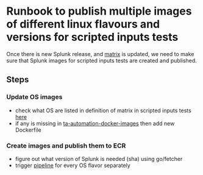 # Runbook to publish multiple images of different linux flavours and versions for scripted inputs tests

Once there is new Splunk release, and [matrix](https://github.com/splunk/addonfactory-test-matrix-action) is updated, we need to make sure that Splunk images for scripted inputs tests are created and published.
## Steps

### Update OS images
- check what OS are listed in definition of matrix in scripted inputs tests [here](https://github.com/splunk/addonfactory-workflow-addon-release/blob/v4.16/.github/workflows/reusable-build-test-release.yml#L1966)
- if any is missing in [ta-automation-docker-images](https://cd.splunkdev.com/taautomation/ta-automation-docker-images/-/tree/main/dockerfiles) then add new Dockerfile

### Create images and publish them to ECR
- figure out what version of Splunk is needed (sha) using go/fetcher
- trigger [pipeline](https://cd.splunkdev.com/taautomation/ta-automation-docker-images/-/pipelines/new) for every OS flavor separately
